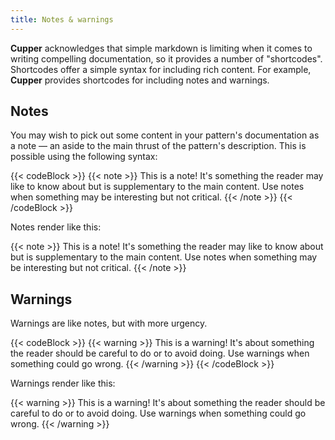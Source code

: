 ```yaml
---
title: Notes & warnings
---
```


**Cupper** acknowledges that simple markdown is limiting when it comes to writing compelling documentation, so it provides a number of "shortcodes". Shortcodes offer a simple syntax for including rich content. For example, **Cupper** provides shortcodes for including notes and warnings.

## Notes

You may wish to pick out some content in your pattern's documentation as a note — an aside to the main thrust of the pattern's description. This is possible using the following syntax:

{{< codeBlock >}}
&#x7b;{< note >}}
This is a note! It's something the reader may like to know about but is supplementary to the main content. Use notes when something may be interesting but not critical.
&#x7b;{< /note >}}
{{< /codeBlock >}}

Notes render like this:

{{< note >}}
This is a note! It's something the reader may like to know about but is supplementary to the main content. Use notes when something may be interesting but not critical.
{{< /note >}}

## Warnings

Warnings are like notes, but with more urgency.

{{< codeBlock >}}
&#x7b;{< warning >}}
This is a warning! It's about something the reader should be careful to do or to avoid doing. Use warnings when something could go wrong.
&#x7b;{< /warning >}}
{{< /codeBlock >}}

Warnings render like this:

{{< warning >}}
This is a warning! It's about something the reader should be careful to do or to avoid doing. Use warnings when something could go wrong.
{{< /warning >}}
